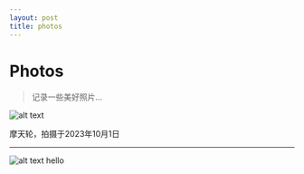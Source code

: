 ```yaml
---
layout: post
title: photos
---
```


# Photos

> 记录一些美好照片...

![alt text](http://localhost:8080/assets/photos/DSC_8534.JPG)

摩天轮，拍摄于2023年10月1日

---

![alt text](http://localhost:8080/assets/images/default-cover.jpeg)
hello
